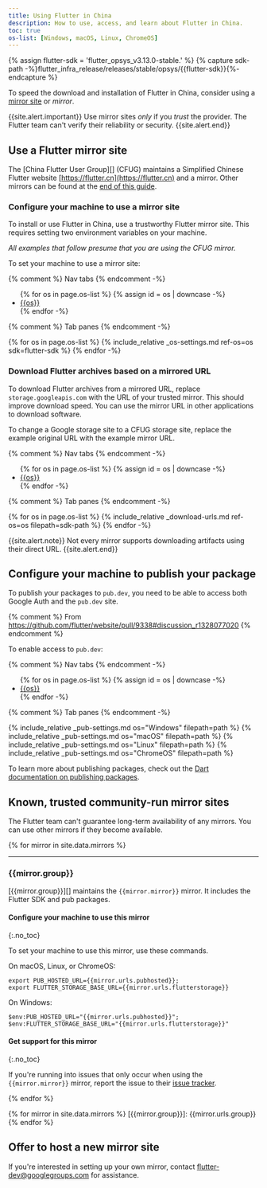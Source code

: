 ```yaml
---
title: Using Flutter in China
description: How to use, access, and learn about Flutter in China.
toc: true
os-list: [Windows, macOS, Linux, ChromeOS]
---
```


{% assign flutter-sdk = 'flutter_opsys_v3.13.0-stable.' %}
{% capture sdk-path -%}flutter_infra_release/releases/stable/opsys/{{flutter-sdk}}{%- endcapture %}

To speed the download and installation of Flutter in China,
consider using a [mirror site][] or _mirror_.

{{site.alert.important}}
  Use mirror sites _only_ if you _trust_ the provider.
  The Flutter team can't verify their reliability or security.
{{site.alert.end}}

[mirror site]: https://en.wikipedia.org/wiki/Mirror_site

## Use a Flutter mirror site

The [China Flutter User Group][] (CFUG) maintains a Simplified Chinese
Flutter website [https://flutter.cn](https://flutter.cn) and a mirror.
Other mirrors can be found at the [end of this guide](#known-trusted-community-run-mirror-sites).

### Configure your machine to use a mirror site

To install or use Flutter in China, use a trustworthy Flutter mirror site.
This requires setting two environment variables on your machine.

_All examples that follow presume that you are using the CFUG mirror._

To set your machine to use a mirror site:

{% comment %} Nav tabs {% endcomment -%}
<ul class="nav nav-tabs" id="china-os-tabs" role="tablist">
{% for os in page.os-list %}
{% assign id = os | downcase -%}
  <li class="nav-item">
    <a class="nav-link {%- if id == 'windows' %} active {% endif %}" id="{{id}}-tab" href="#{{id}}" role="tab" aria-controls="{{id}} {{id}}-dl {{id}}-pub" aria-selected="true">{{os}}</a>
  </li>
{% endfor -%}
</ul>

{% comment %} Tab panes {% endcomment -%}
<div class="tab-content">
{% for os in page.os-list %}
{% include_relative _os-settings.md ref-os=os sdk=flutter-sdk %}
{% endfor -%}
</div>

### Download Flutter archives based on a mirrored URL

To download Flutter archives from a mirrored URL,
replace `storage.googleapis.com` with the URL of your trusted mirror.
This should improve download speed.
You can use the mirror URL in other applications to download software.

To change a Google storage site to a CFUG storage site, replace the example
original URL with the example mirror URL.

{% comment %} Nav tabs {% endcomment -%}
<ul class="nav nav-tabs" id="china-os-dl-tabs" role="tablist">
{% for os in page.os-list %}
{% assign id = os | downcase -%}
  <li class="nav-item">
    <a class="nav-link {%- if id == 'windows' %} active {% endif %}" id="{{id}}-dl-tab" href="#{{id}}-dl" role="tab" aria-controls="{{id}} {{id}}-dl {{id}}-pub" aria-selected="true">{{os}}</a>
  </li>
{% endfor -%}
</ul>

{% comment %} Tab panes {% endcomment -%}
<div class="tab-content">
{% for os in page.os-list %}
{% include_relative _download-urls.md ref-os=os filepath=sdk-path %}
{% endfor -%}
</div>

{{site.alert.note}}
  Not every mirror supports downloading artifacts using their direct URL.
{{site.alert.end}}

## Configure your machine to publish your package

To publish your packages to `pub.dev`,
you need to be able to access both Google Auth and the `pub.dev` site.

{% comment %}
From https://github.com/flutter/website/pull/9338#discussion_r1328077020
{% endcomment %}

To enable access to `pub.dev`:

{% comment %} Nav tabs {% endcomment -%}
<ul class="nav nav-tabs" id="china-os-pub-tabs" role="tablist">
{% for os in page.os-list %}
{% assign id = os | downcase -%}
  <li class="nav-item">
    <a class="nav-link {%- if id == 'windows' %} active {% endif %}" id="{{id}}-pub-tab" href="#{{id}}-pub" role="tab" aria-controls="{{id}} {{id}}-pub" aria-selected="true">{{os}}</a>
  </li>
{% endfor -%}
</ul>

{% comment %} Tab panes {% endcomment -%}
<div class="tab-content">
{% include_relative _pub-settings.md os="Windows" filepath=path %}
{% include_relative _pub-settings.md os="macOS" filepath=path %}
{% include_relative _pub-settings.md os="Linux" filepath=path %}
{% include_relative _pub-settings.md os="ChromeOS" filepath=path %}
</div>

To learn more about publishing packages, check out the
[Dart documentation on publishing packages][].

[Dart documentation on proxies]: {{site.dart-site}}/tools/pub/troubleshoot#pub-get-fails-from-behind-a-corporate-firewall

[Dart documentation on publishing packages]: {{site.dart-site}}/tools/pub/publishing

## Known, trusted community-run mirror sites

The Flutter team can't guarantee long-term availability of any mirrors.
You can use other mirrors if they become available.

{% for mirror in site.data.mirrors %}

<hr>

### {{mirror.group}}

[{{mirror.group}}][] maintains the `{{mirror.mirror}}` mirror.
It includes the Flutter SDK and pub packages.

#### Configure your machine to use this mirror
{:.no_toc}

To set your machine to use this mirror, use these commands.

On macOS, Linux, or ChromeOS:

```terminal
export PUB_HOSTED_URL={{mirror.urls.pubhosted}};
export FLUTTER_STORAGE_BASE_URL={{mirror.urls.flutterstorage}}
```

On Windows:

```terminal
$env:PUB_HOSTED_URL="{{mirror.urls.pubhosted}}";
$env:FLUTTER_STORAGE_BASE_URL="{{mirror.urls.flutterstorage}}"
```

#### Get support for this mirror
{:.no_toc}

If you're running into issues that only occur when
using the `{{mirror.mirror}}` mirror, report the issue to their
[issue tracker]({{mirror.urls.issues}}).

{% endfor %}

{% for mirror in site.data.mirrors %}
[{{mirror.group}}]: {{mirror.urls.group}}
{% endfor %}

## Offer to host a new mirror site

If you're interested in setting up your own mirror,
contact [flutter-dev@googlegroups.com](mailto:flutter-dev@googlegroups.com)
for assistance.

